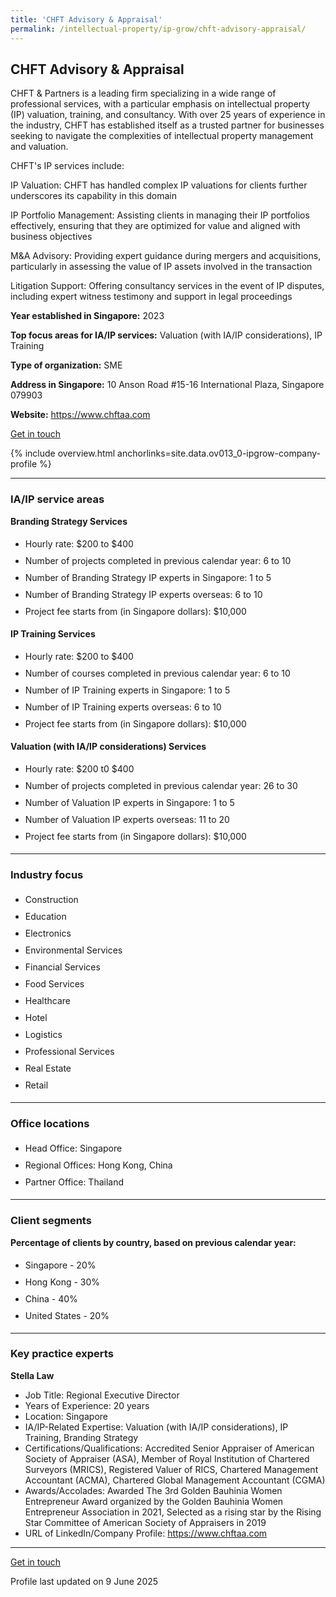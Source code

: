 ```yaml
---
title: 'CHFT Advisory & Appraisal'
permalink: /intellectual-property/ip-grow/chft-advisory-appraisal/
---
```


## CHFT Advisory & Appraisal

CHFT & Partners is a leading firm specializing in a wide range of professional services, with a particular emphasis on intellectual property (IP) valuation, training, and consultancy. With over 25 years of experience in the industry, CHFT has established itself as a trusted partner for businesses seeking to navigate the complexities of intellectual property management and valuation. 

CHFT's IP services include:

IP Valuation: CHFT has handled complex IP valuations for clients further underscores its capability in this domain

IP Portfolio Management: Assisting clients in managing their IP portfolios effectively, ensuring that they are optimized for value and aligned with business objectives

M&A Advisory: Providing expert guidance during mergers and acquisitions, particularly in assessing the value of IP assets involved in the transaction

Litigation Support: Offering consultancy services in the event of IP disputes, including expert witness testimony and support in legal proceedings

<b>Year established in Singapore:</b> 2023

<b>Top focus areas for IA/IP services:</b> Valuation (with IA/IP considerations), IP Training

<b>Type of organization:</b> SME

<b>Address in Singapore:</b> 10 Anson Road #15-16 International Plaza, Singapore 079903

<b>Website:</b> <a href='https://www.chftaa.com'>https://www.chftaa.com</a>

<a class='btn' href='https://form.gov.sg/683d914abca80b7c88a12b3b' target='_blank' rel='noopener'>Get in touch</a>

{% include overview.html anchorlinks=site.data.ov013_0-ipgrow-company-profile %}

---
<a name='ip-related-service-areas'></a>
### IA/IP service areas

**Branding Strategy Services**

<ul>
<li style='line-height: 27px; margin: 0px 0px !important'>Hourly rate:  $200 to $400</li>
<li style='line-height: 27px; margin: 0px 0px !important'>Number of projects completed in previous calendar year: 6 to 10</li>
<li style='line-height: 27px; margin: 0px 0px !important'>Number of Branding Strategy IP experts in Singapore: 1 to 5</li>
<li style='line-height: 27px; margin: 0px 0px !important'>Number of Branding Strategy IP experts overseas: 6 to 10</li>
<li style='line-height: 27px; margin: 0px 0px !important'>Project fee starts from (in Singapore dollars):  $10,000</li>
</ul>

**IP Training Services**

<ul>
<li style='line-height: 27px; margin: 0px 0px !important'>Hourly rate:  $200 to $400</li>
<li style='line-height: 27px; margin: 0px 0px !important'>Number of courses completed in previous calendar year: 6 to 10</li>
<li style='line-height: 27px; margin: 0px 0px !important'>Number of IP Training experts in Singapore: 1 to 5</li>
<li style='line-height: 27px; margin: 0px 0px !important'>Number of IP Training experts overseas: 6 to 10</li>
<li style='line-height: 27px; margin: 0px 0px !important'>Project fee starts from (in Singapore dollars):  $10,000</li>
</ul>

**Valuation (with IA/IP considerations) Services**

<ul>
<li style='line-height: 27px; margin: 0px 0px !important'>Hourly rate:  $200 t0 $400</li>
<li style='line-height: 27px; margin: 0px 0px !important'>Number of projects completed in previous calendar year: 26 to 30</li>
<li style='line-height: 27px; margin: 0px 0px !important'>Number of Valuation IP experts in Singapore: 1 to 5</li>
<li style='line-height: 27px; margin: 0px 0px !important'>Number of Valuation IP experts overseas: 11 to 20</li>
<li style='line-height: 27px; margin: 0px 0px !important'>Project fee starts from (in Singapore dollars):  $10,000</li>
</ul>

---
<a name='industry-focus'></a>
### Industry focus

<ul><li style='line-height: 27px; margin: 0px 0px !important'> Construction</li><li style='line-height: 27px; margin: 0px 0px !important'>Education</li><li style='line-height: 27px; margin: 0px 0px !important'>Electronics</li><li style='line-height: 27px; margin: 0px 0px !important'>Environmental Services</li><li style='line-height: 27px; margin: 0px 0px !important'>Financial Services</li><li style='line-height: 27px; margin: 0px 0px !important'>Food Services</li><li style='line-height: 27px; margin: 0px 0px !important'>Healthcare</li><li style='line-height: 27px; margin: 0px 0px !important'>Hotel</li><li style='line-height: 27px; margin: 0px 0px !important'>Logistics</li><li style='line-height: 27px; margin: 0px 0px !important'>Professional Services</li><li style='line-height: 27px; margin: 0px 0px !important'>Real Estate</li><li style='line-height: 27px; margin: 0px 0px !important'>Retail</li></ul>

---
<a name='office-locations'></a>
### Office locations

<ul><li style='line-height: 27px; margin: 0px 0px !important'> Head Office: Singapore</li><li style='line-height: 27px; margin: 0px 0px !important'>Regional Offices: Hong Kong, China</li><li style='line-height: 27px; margin: 0px 0px !important'>Partner Office: Thailand</li></ul>

---
<a name='client-segments'></a>
### Client segments

**Percentage of clients by country, based on previous calendar year:**

<ul><li style='line-height: 27px; margin: 0px 0px !important'> Singapore - 20%</li><li style='line-height: 27px; margin: 0px 0px !important'>Hong Kong - 30%</li><li style='line-height: 27px; margin: 0px 0px !important'>China - 40%</li><li style='line-height: 27px; margin: 0px 0px !important'>United States - 20%</li></ul>

---
<a name='key-practice-experts'></a>
### Key practice experts

**Stella Law**

- Job Title: Regional Executive Director
- Years of Experience: 20 years
- Location: Singapore
- IA/IP-Related Expertise: Valuation (with IA/IP considerations), IP Training, Branding Strategy
- Certifications/Qualifications: Accredited Senior Appraiser of American Society of Appraiser (ASA), Member of Royal Institution of Chartered Surveyors (MRICS), Registered Valuer of RICS, Chartered Management Accountant (ACMA), Chartered Global Management Accountant (CGMA)
- Awards/Accolades: Awarded The 3rd Golden Bauhinia Women Entrepreneur Award organized by the Golden Bauhinia Women Entrepreneur Association in 2021, Selected as a rising star by the Rising Star Committee of American Society of Appraisers in 2019
- URL of LinkedIn/Company Profile: <a href="https://www.chftaa.com" target="_blank" rel="noopener">https://www.chftaa.com</a>

---
<p>
<a class='btn' href='https://form.gov.sg/683d914abca80b7c88a12b3b' target='_blank' rel='noopener'>Get in touch</a>
</p>
Profile last updated on 9 June 2025
